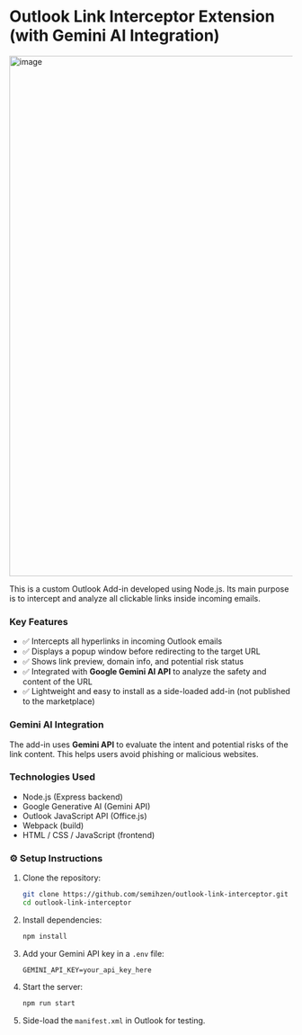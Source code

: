 # Outlook Link Interceptor Extension (with Gemini AI Integration)
<img width="1920" height="926" alt="image" src="https://github.com/user-attachments/assets/5788ecf8-38f2-43aa-8d98-09c605399d24" />



This is a custom Outlook Add-in developed using Node.js. Its main purpose is to intercept and analyze all clickable links inside incoming emails. 

###  Key Features

- ✅ Intercepts all hyperlinks in incoming Outlook emails
- ✅ Displays a popup window before redirecting to the target URL
- ✅ Shows link preview, domain info, and potential risk status
- ✅ Integrated with **Google Gemini AI API** to analyze the safety and content of the URL
- ✅ Lightweight and easy to install as a side-loaded add-in (not published to the marketplace)

###  Gemini AI Integration

The add-in uses **Gemini API** to evaluate the intent and potential risks of the link content. This helps users avoid phishing or malicious websites.

###  Technologies Used

- Node.js (Express backend)
- Google Generative AI (Gemini API)
- Outlook JavaScript API (Office.js)
- Webpack (build)
- HTML / CSS / JavaScript (frontend)

### ⚙️ Setup Instructions

1. Clone the repository:
   ```bash
   git clone https://github.com/semihzen/outlook-link-interceptor.git
   cd outlook-link-interceptor
   ```

2. Install dependencies:
   ```bash
   npm install
   ```

3. Add your Gemini API key in a `.env` file:
   ```env
   GEMINI_API_KEY=your_api_key_here
   ```

4. Start the server:
   ```bash
   npm run start
   ```

5. Side-load the `manifest.xml` in Outlook for testing.

  
